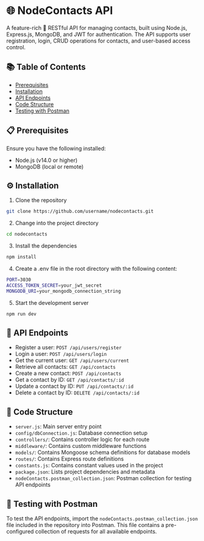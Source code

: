 # 🌐 NodeContacts API

A feature-rich 🚀 RESTful API for managing contacts, built using Node.js, Express.js, MongoDB, and JWT for authentication. The API supports user registration, login, CRUD operations for contacts, and user-based access control.

## 📚 Table of Contents

- [Prerequisites](#📋-Prerequisites)
- [Installation](#⚙️-installation)
- [API Endpoints](#🔗-api-endpoints)
- [Code Structure](#📁-code-structure)
- [Testing with Postman](#🚀-testing-with-postman)

## 📋 Prerequisites

Ensure you have the following installed:

- Node.js (v14.0 or higher)
- MongoDB (local or remote)

## ⚙️ Installation

1. Clone the repository

```bash
git clone https://github.com/username/nodecontacts.git
```

2. Change into the project directory

```bash
cd nodecontacts
```

3. Install the dependencies

```bash
npm install
```

4. Create a .env file in the root directory with the following
   content:

```bash
PORT=3030
ACCESS_TOKEN_SECRET=your_jwt_secret
MONGODB_URI=your_mongodb_connection_string
```

5. Start the development server

```bash
npm run dev
```

## 🔗 API Endpoints

- Register a user: `POST /api/users/register`
- Login a user: `POST /api/users/login`
- Get the current user: `GET /api/users/current`
- Retrieve all contacts: `GET /api/contacts`
- Create a new contact: `POST /api/contacts`
- Get a contact by ID: `GET /api/contacts/:id`
- Update a contact by ID: `PUT /api/contacts/:id`
- Delete a contact by ID: `DELETE /api/contacts/:id`

## 📁 Code Structure

- `server.js`: Main server entry point
- `config/dbConnection.js`: Database connection setup
- `controllers/`: Contains controller logic for each route
- `middleware/`: Contains custom middleware functions
- `models/`: Contains Mongoose schema definitions for database models
- `routes/`: Contains Express route definitions
- `constants.js`: Contains constant values used in the project
- `package.json`: Lists project dependencies and metadata
- `nodeContacts.postman_collection.json`: Postman collection for testing API endpoints

## 🚀 Testing with Postman

To test the API endpoints, import the `nodeContacts.postman_collection.json` file included in the repository into Postman. This file contains a pre-configured collection of requests for all available endpoints.
